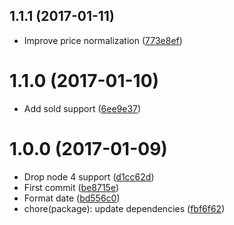 <a name="1.1.1"></a>
## 1.1.1 (2017-01-11)

* Improve price normalization ([773e8ef](https://github.com/kikobeats/merkawind-api/commit/773e8ef))



<a name="1.1.0"></a>
# 1.1.0 (2017-01-10)

* Add sold support ([6ee9e37](https://github.com/kikobeats/merkawind-api/commit/6ee9e37))



<a name="1.0.0"></a>
# 1.0.0 (2017-01-09)

* Drop node 4 support ([d1cc62d](https://github.com/kikobeats/merkawind-api/commit/d1cc62d))
* First commit ([be8715e](https://github.com/kikobeats/merkawind-api/commit/be8715e))
* Format date ([bd556c0](https://github.com/kikobeats/merkawind-api/commit/bd556c0))
* chore(package): update dependencies ([fbf6f62](https://github.com/kikobeats/merkawind-api/commit/fbf6f62))



